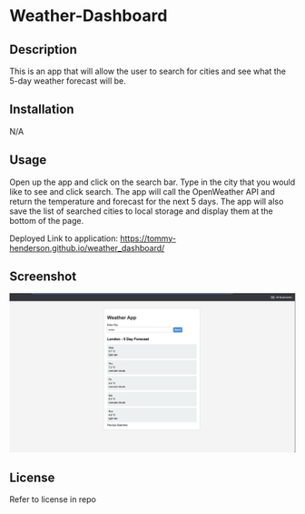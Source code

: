 # Weather-Dashboard

## Description

This is an app that will allow the user to search for cities and see what the 5-day weather forecast will be. 

## Installation

N/A

## Usage

Open up the app and click on the search bar. Type in the city that you would like to see and click search. The app will call the OpenWeather API and return the temperature and forecast for the next 5 days. The app will also save the list of searched cities to local storage and display them at the bottom of the page. 

Deployed Link to application: https://tommy-henderson.github.io/weather_dashboard/

## Screenshot

![Weather App Search](<Screenshot 2024-01-02 at 9.51.55 PM.png>)

## License

Refer to license in repo